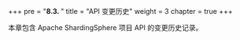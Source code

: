 +++
pre = "<b>8.3. </b>"
title = "API 变更历史"
weight = 3
chapter = true
+++

本章包含 Apache ShardingSphere 项目 API 的变更历史记录。
